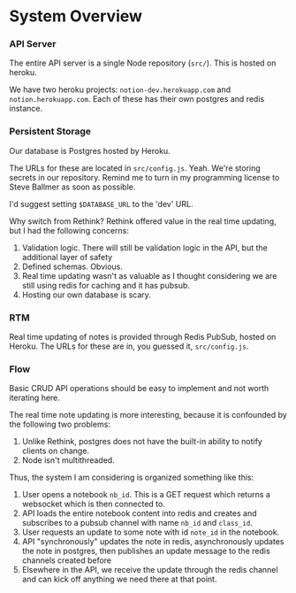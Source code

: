 
# System Overview

### API Server

The entire API server is a single Node repository (`src/`). This is hosted on heroku.

We have two heroku projects: `notion-dev.herokuapp.com` and `notion.herokuapp.com`. Each of these has their own postgres and redis instance.

### Persistent Storage

Our database is Postgres hosted by Heroku.

The URLs for these are located in `src/config.js`. Yeah. We're storing secrets in our repository.
Remind me to turn in my programming license to Steve Ballmer as soon as possible.

I'd suggest setting `$DATABASE_URL` to the 'dev' URL.

Why switch from Rethink? Rethink offered value in the real time updating, but I had the following concerns:

1. Validation logic. There will still be validation logic in the API, but the additional layer of safety
2. Defined schemas. Obvious.
3. Real time updating wasn't as valuable as I thought considering we are still using redis for caching and it has pubsub.
4. Hosting our own database is scary. 

### RTM

Real time updating of notes is provided through Redis PubSub, hosted on Heroku. The URLs for these are in, you guessed it, `src/config.js`.

### Flow

Basic CRUD API operations should be easy to implement and not worth iterating here.

The real time note updating is more interesting, because it is confounded by the following two problems:

1. Unlike Rethink, postgres does not have the built-in ability to notify clients on change.
2. Node isn't multithreaded.

Thus, the system I am considering is organized something like this:

1. User opens a notebook `nb_id`. This is a GET request which returns a websocket which is then connected to.
2. API loads the entire notebook content into redis and creates and subscribes to a pubsub channel with name `nb_id` and `class_id`.
3. User requests an update to some note with id `note_id` in the notebook.
4. API "synchronously" updates the note in redis, asynchronously updates the note in postgres, then publishes an update message to the redis channels created before
5. Elsewhere in the API, we receive the update through the redis channel and can kick off anything we need there at that point.
